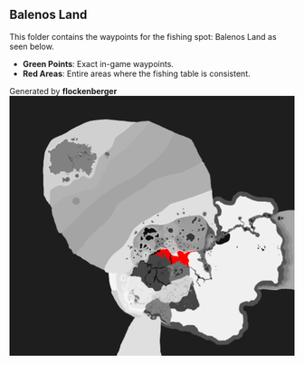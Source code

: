 ## Balenos Land
This folder contains the waypoints for the fishing spot: Balenos Land as seen below.

- **Green Points**: Exact in-game waypoints.
- **Red Areas**: Entire areas where the fishing table is consistent.

Generated by **flockenberger**
![Balenos Land](./Preview.png?raw=true "Balenos Land")